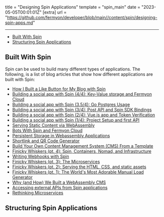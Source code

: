 title = "Designing Spin Applications"
template = "spin_main"
date = "2023-05-05T00:01:01Z"
[extra]
url = "https://github.com/fermyon/developer/blob/main//content/spin/designing-spin-apps.md"

---

- [Built With Spin](#built-with-spin)
- [Structuring Spin Applications](#structuring-spin-applications)

## Built With Spin

Spin can be used to build many different types of applications. The following, is a list of blog articles that show how different applications are built with Spin:
- [How I Built a Like Button for My Blog with Spin](https://www.fermyon.com/blog/how-i-built-a-like-button-for-my-blog-with-spin)
- [Building a social app with Spin (4/4): Key-Value storage and Fermyon Cloud](https://www.fermyon.com/blog/building-a-social-app-with-spin-4)
- [Building a social app with Spin (3.5/4): Go Postgres Usage](https://www.fermyon.com/blog/building-a-social-app-with-spin-3-5)
- [Building a social app with Spin (3/4): Post API and Spin SDK Bindings](https://www.fermyon.com/blog/building-a-social-app-with-spin-3)
- [Building a social app with Spin (2/4): Vue.js app and Token Verification](https://www.fermyon.com/blog/building-a-social-app-with-spin-2)
- [Building a social app with Spin (1/4): Project Setup and first API](https://www.fermyon.com/blog/building-a-social-app-with-spin-1)
- [Serving Static Content via WebAssembly](https://www.fermyon.com/blog/serving-static-content-via-webassembly)
- [Bots With Spin and Fermyon Cloud](https://www.fermyon.com/blog/bots-with-spin-and-fermyon-cloud)
- [Persistent Storage in Webassembly Applications](https://www.fermyon.com/blog/persistent-storage-in-webassembly-applications)
- [Shortlink and QR Code Generator](https://www.fermyon.com/blog/component-reuse)
- [Build Your Own Content Management System (CMS) From a Template](https://www.fermyon.com/blog/build-you-own-cms-from-a-template)
- [Finicky Whiskers (pt. 4): Spin, Containers, Nomad, and Infrastructure](https://www.fermyon.com/blog/finicky-whiskers-part-4-infrastructure)
- [Writing Webhooks with Spin](https://www.fermyon.com/blog/spin-webhooks)
- [Finicky Whiskers (pt. 3): The Microservices](https://www.fermyon.com/blog/finicky-whiskers-part-3-microservices)
- [Finicky Whiskers (pt. 2): Serving the HTML, CSS, and static assets](https://www.fermyon.com/blog/finicky-whiskers-part-2-fileserver)
- [Finicky Whiskers (pt. 1): The World's Most Adorable Manual Load Generator](https://www.fermyon.com/blog/finicky-whiskers-part-1-intro)
- [Why (and How) We Built a WebAssembly CMS](https://www.fermyon.com/blog/why-and-how-wasm-cms-bartholomew)
- [Accessing external APIs from Spin applications](https://www.fermyon.com/blog/spin-rest-apis)
- [Rethinking Microservices](https://www.fermyon.com/blog/rethinking-microservices)

## Structuring Spin Applications